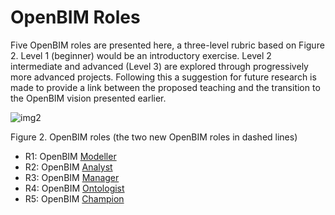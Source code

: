 # OpenBIM Roles
Five OpenBIM roles are presented here, a three-level rubric based on Figure 2. Level 1 (beginner) would be an introductory exercise. Level 2 intermediate and advanced (Level 3) are explored through progressively more advanced projects. Following this a suggestion for future research is made to provide a link between the proposed teaching and the transition to the OpenBIM vision presented earlier.

![img2](https://timmcginley.github.io/41934/img/roles.png)

Figure 2. OpenBIM roles (the two new OpenBIM roles in dashed lines)

* R1: OpenBIM [Modeller](../Roles/Modeller)
* R2: OpenBIM [Analyst](Roles/Analyst)
* R3: OpenBIM [Manager](Roles/Manager)
* R4: OpenBIM [Ontologist](Roles/Ontologist)
* R5: OpenBIM [Champion](Roles/Champion)
